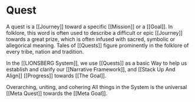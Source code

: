 # Quest

A quest is a [[Journey]] toward a specific [[Mission]] or a [[Goal]]. In folklore, this word is often used to describe a difficult or epic [[Journey]] towards a great prize, which is often infused with sacred, symbolic or allegorical meaning. Tales of [[Quests]] figure prominently in the folklore of every tribe, nation and tradition.  

In the [[LIONSBERG System]], we use [[Quests]] as a basic Way to help us establish and clarify our [[Narrative Framework]], and [[Stack Up And Align]] [[Progress]] towards [[The Goal]]. 

Overarching, uniting, and cohering All things in the System is the universal [[Meta Quest]] towards the [[Meta Goal]].  

